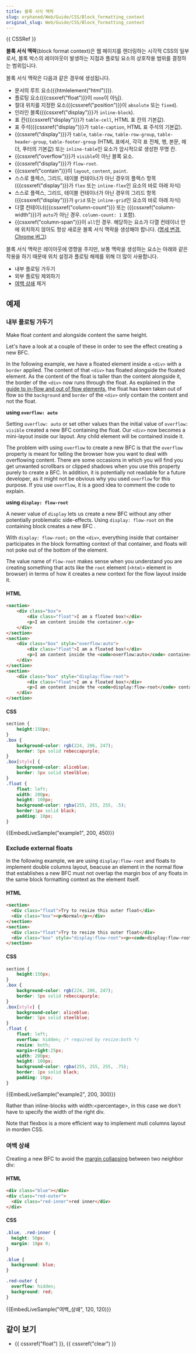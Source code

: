 ```yaml
---
title: 블록 서식 맥락
slug: orphaned/Web/Guide/CSS/Block_formatting_context
original_slug: Web/Guide/CSS/Block_formatting_context
---
```


{{ CSSRef }}

**블록 서식 맥락**(block format context)은 웹 페이지를 렌더링하는 시각적 CSS의 일부로서, 블록 박스의 레이아웃이 발생하는 지점과 플로팅 요소의 상호작용 범위를 결정하는 범위입니다.

블록 서식 맥락은 다음과 같은 경우에 생성됩니다.

- 문서의 루트 요소({{htmlelement("html")}}).
- 플로팅 요소({{cssxref("float")}}이 `none`이 아님).
- 절대 위치를 지정한 요소({{cssxref("position")}}이 `absolute` 또는 `fixed`).
- 인라인 블록({{cssxref("display")}}가 `inline-block`).
- 표 칸({{cssxref("display")}}가 `table-cell`, HTML 표 칸의 기본값).
- 표 주석({{cssxref("display")}}가 `table-caption`, HTML 표 주석의 기본값).
- {{cssxref("display")}}가 `table`, `table-row`, `table-row-group`, `table-header-group`, `table-footer-group` (HTML 표에서, 각각 표 전체, 행, 본문, 헤더, 푸터의 기본값) 또는 `inline-table`인 요소가 암시적으로 생성한 무명 칸.
- {{cssxref("overflow")}}가 `visible`이 아닌 블록 요소.
- {{cssxref("display")}}가 `flow-root`.
- {{cssxref("contain")}}이 `layout`, `content`, `paint`.
- 스스로 플렉스, 그리드, 테이블 컨테이너가 아닌 경우의 플렉스 항목({{cssxref("display")}}가 `flex` 또는 `inline-flex`인 요소의 바로 아래 자식)
- 스스로 플렉스, 그리드, 테이블 컨테이너가 아닌 경우의 그리드 항목({{cssxref("display")}}가 `grid` 또는 `inline-grid`인 요소의 바로 아래 자식)
- 다열 컨테이너({{cssxref("column-count")}} 또는 ({{cssxref("column-width")}}가 `auto`가 아닌 경우. `column-count: 1` 포함).
- {{cssxref("column-span")}}이 `all`인 경우. 해당하는 요소가 다열 컨테이너 안에 위치하지 않아도 항상 새로운 블록 서식 맥락을 생성해야 합니다. ([명세 변경](https://github.com/w3c/csswg-drafts/commit/a8634b96900279916bd6c505fda88dda71d8ec51), [Chrome 버그](https://bugs.chromium.org/p/chromium/issues/detail?id=709362))

블록 서식 맥락은 레이아웃에 영향을 주지만, 보통 맥락을 생성하는 요소는 아래와 같은 작용을 하기 때문에 위치 설정과 플로팅 해제를 위해 더 많이 사용합니다.

- 내부 플로팅 가두기
- 외부 플로팅 제외하기
- [여백 상쇄](/ko/docs/Web/CSS/CSS_Box_Model/Mastering_margin_collapsing) 제거

## 예제

### 내부 플로팅 가두기

Make float content and alongside content the same height.

Let's have a look at a couple of these in order to see the effect creating a new BFC.

In the following example, we have a floated element inside a `<div>` with a `border` applied. The content of that `<div>` has floated alongside the floated element. As the content of the float is taller than the content alongside it, the border of the `<div>` now runs through the float. As explained in the [guide to in-flow and out of flow elements](/ko/docs/Web/CSS/CSS_Flow_Layout/In_Flow_and_Out_of_Flow), the float has been taken out of flow so the `background` and `border` of the `<div>` only contain the content and not the float.

**using `overflow: auto`**

Setting `overflow: auto` or set other values than the initial value of `overflow: visible` created a new BFC containing the float. Our `<div>` now becomes a mini-layout inside our layout. Any child element will be contained inside it.

The problem with using `overflow` to create a new BFC is that the `overflow` property is meant for telling the browser how you want to deal with overflowing content. There are some occasions in which you will find you get unwanted scrollbars or clipped shadows when you use this property purely to create a BFC. In addition, it is potentially not readable for a future developer, as it might not be obvious why you used `overflow` for this purpose. If you use `overflow`, it is a good idea to comment the code to explain.

**using `display: flow-root`**

A newer value of `display` lets us create a new BFC without any other potentially problematic side-effects. Using `display: flow-root` on the containing block creates a new BFC .

With `display: flow-root;` on the `<div>`, everything inside that container participates in the block formatting context of that container, and floats will not poke out of the bottom of the element.

The value name of `flow-root` makes sense when you understand you are creating something that acts like the `root` element (`<html>` element in browser) in terms of how it creates a new context for the flow layout inside it.

#### HTML

```html
<section>
    <div class="box">
        <div class="float">I am a floated box!</div>
        <p>I am content inside the container.</p>
    </div>
</section>
<section>
    <div class="box" style="overflow:auto">
        <div class="float">I am a floated box!</div>
        <p>I am content inside the <code>overflow:auto</code> container.</p>
    </div>
</section>
<section>
    <div class="box" style="display:flow-root">
        <div class="float">I am a floated box!</div>
        <p>I am content inside the <code>display:flow-root</code> container.</p>
    </div>
</section>
```

#### CSS

```css
section {
    height:150px;
}
.box {
    background-color: rgb(224, 206, 247);
    border: 5px solid rebeccapurple;
}
.box[style] {
    background-color: aliceblue;
    border: 5px solid steelblue;
}
.float {
    float: left;
    width: 200px;
    height: 100px;
    background-color: rgba(255, 255, 255, .5);
    border:1px solid black;
    padding: 10px;
}
```

{{EmbedLiveSample("example1", 200, 450)}}

### Exclude external floats

In the following example, we are using `display:flow-root` and floats to implement double columns layout, beacuse an element in the normal flow that establishes a new BFC must not overlap the margin box of any floats in the same block formatting context as the element itself.

#### HTML

```html
<section>
  <div class="float">Try to resize this outer float</div>
  <div class="box"><p>Normal</p></div>
</section>
<section>
  <div class="float">Try to resize this outer float</div>
  <div class="box" style="display:flow-root"><p><code>display:flow-root</code><p></div>
</section>
```

#### CSS

```css
section {
    height:150px;
}
.box {
    background-color: rgb(224, 206, 247);
    border: 5px solid rebeccapurple;
}
.box[style] {
    background-color: aliceblue;
    border: 5px solid steelblue;
}
.float {
    float: left;
    overflow: hidden; /* required by resize:both */
    resize: both;
    margin-right:25px;
    width: 200px;
    height: 100px;
    background-color: rgba(255, 255, 255, .75);
    border: 1px solid black;
    padding: 10px;
}
```

{{EmbedLiveSample("example2", 200, 300)}}

Rather than inline-blocks with width:\<percentage>, in this case we don't have to specify the width of the right div.

Note that flexbox is a more efficient way to implement muti columns layout in morden CSS.

### 여백 상쇄

Creating a new BFC to avoid the [margin collapsing](/ko/docs/Web/CSS/CSS_Box_Model/Mastering_margin_collapsing) between two neighbor div:

#### HTML

```html
<div class="blue"></div>
<div class="red-outer">
  <div class="red-inner">red inner</div>
</div>
```

#### CSS

```css
.blue, .red-inner {
  height: 50px;
  margin: 10px 0;
}

.blue {
  background: blue;
}

.red-outer {
  overflow: hidden;
  background: red;
}
```

{{EmbedLiveSample("여백_상쇄", 120, 120)}}

## 같이 보기

- {{ cssxref("float") }}, {{ cssxref("clear") }}
